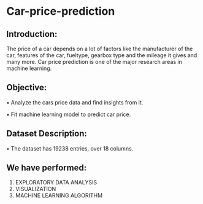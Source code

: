 # Car-price-prediction
## Introduction:
The price of a car depends on a lot of factors like the manufacturer of the car, features of the car, fueltype, gearbox type and the mileage it gives and many more. Car price prediction is one of the major research areas in machine learning.
## Objective:
•	Analyze the cars price data and find insights from it.           

•	Fit machine learning model to predict car price. 
## Dataset Description:
•	The dataset has 19238 entries, over 18 columns.
## We have performed:
1) EXPLORATORY DATA ANALYSIS
2) VISUALIZATION
3) MACHINE LEARNING ALGORITHM
